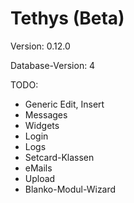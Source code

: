 Tethys (Beta)
=============

Version: 0.12.0

Database-Version: 4

TODO:
* Generic Edit, Insert
* Messages
* Widgets
* Login
* Logs
* Setcard-Klassen
* eMails
* Upload
* Blanko-Modul-Wizard
